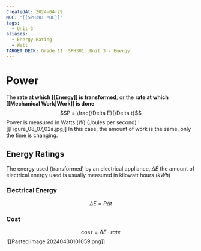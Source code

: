 ```yaml
---
CreatedAt: 2024-04-29
MOC: "[[SPH3U1 MOC]]"
tags:
  - Unit-3
aliases:
  - Energy Rating
  - Watt
TARGET DECK: Grade 11::SPH3U1::Unit 3 - Energy
---
```

# Power
The **rate at which [[Energy]] is transformed**; or the **rate at which [[Mechanical Work|Work]] is done**
$$P = \frac{\Delta E}{\Delta t}$$
Power is measured in Watts ($W$) (Joules per second)
![[Figure_08_07_02a.jpg]]
In this case, the amount of work is the same, only the time is changing.

## Energy Ratings
The energy used (transformed) by an electrical appliance, $\Delta{E}$
the amount of electrical energy used is usually measured in kilowatt hours ($kWh$)

### Electrical Energy
$$\Delta E = P \Delta t$$
### Cost
$$\cos t = \Delta E \cdot rate$$
![[Pasted image 20240430101059.png]]
